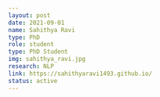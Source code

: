 ```yaml
---
layout: post
date: 2021-09-01
name: Sahithya Ravi
type: PhD
role: student
type: PhD Student
img: sahithya_ravi.jpg
research: NLP
link: https://sahithyaravi1493.github.io/
status: active
---
```


